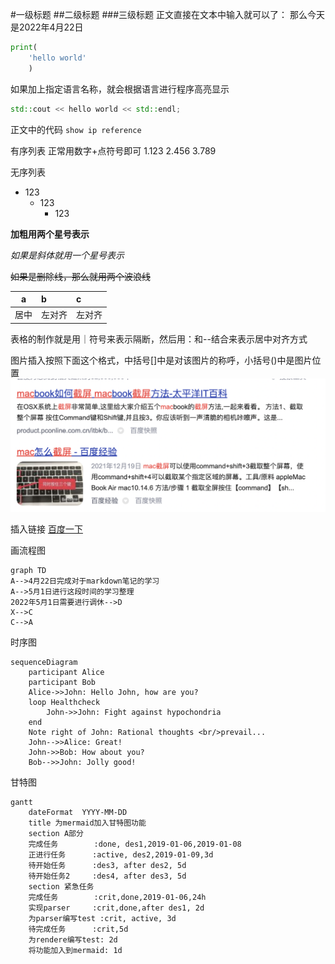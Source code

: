 #一级标题
##二级标题
###三级标题
正文直接在文本中输入就可以了：
那么今天是2022年4月22日
```python
print(
    'hello world'
    )
```
如果加上指定语言名称，就会根据语言进行程序高亮显示

```cpp
std::cout << hello world << std::endl;
```
正文中的代码 `show ip reference `


有序列表 正常用数字+点符号即可
1.123
2.456
3.789


无序列表
- 123
  - 123
    - 123

**加粗用两个星号表示** 

*如果是斜体就用一个星号表示*

~~如果是删除线，那么就用两个波浪线~~



|   a   | b      | c      |
| :---: | :----- | :----- |
| 居中  | 左对齐 | 左对齐 |

表格的制作就是用｜符号来表示隔断，然后用：和--结合来表示居中对齐方式


图片插入按照下面这个格式，中括号[]中是对该图片的称呼，小括号()中是图片位置
![截屏2022](picture/截屏.png)

插入链接
[百度一下](https://www.baidu.com)



画流程图
```mermaid
graph TD
A-->4月22日完成对于markdown笔记的学习
A-->5月1日进行这段时间的学习整理
2022年5月1日需要进行调休-->D
X-->C
C-->A
```

时序图
```mermaid
sequenceDiagram
    participant Alice
    participant Bob
    Alice->>John: Hello John, how are you?
    loop Healthcheck
        John->>John: Fight against hypochondria
    end
    Note right of John: Rational thoughts <br/>prevail...
    John-->>Alice: Great!
    John->>Bob: How about you?
    Bob-->>John: Jolly good!

```


甘特图
```mermaid
gantt
    dateFormat  YYYY-MM-DD
    title 为mermaid加入甘特图功能
    section A部分
    完成任务        :done, des1,2019-01-06,2019-01-08
    正进行任务      :active, des2,2019-01-09,3d
    待开始任务      :des3, after des2, 5d
    待开始任务2     :des4, after des3, 5d
    section 紧急任务
    完成任务        :crit,done,2019-01-06,24h
    实现parser     :crit,done,after des1, 2d
    为parser编写test :crit, active, 3d
    待完成任务      :crit,5d
    为rendere编写test: 2d
    将功能加入到mermaid: 1d
```

